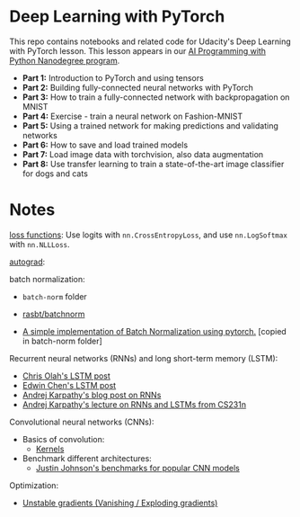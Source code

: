 # Deep Learning with PyTorch

This repo contains notebooks and related code for Udacity's Deep Learning with PyTorch lesson. This lesson appears in our [AI Programming with Python Nanodegree program](https://www.udacity.com/course/ai-programming-python-nanodegree--nd089).

* **Part 1:** Introduction to PyTorch and using tensors
* **Part 2:** Building fully-connected neural networks with PyTorch
* **Part 3:** How to train a fully-connected network with backpropagation on MNIST
* **Part 4:** Exercise - train a neural network on Fashion-MNIST
* **Part 5:** Using a trained network for making predictions and validating networks
* **Part 6:** How to save and load trained models
* **Part 7:** Load image data with torchvision, also data augmentation
* **Part 8:** Use transfer learning to train a state-of-the-art image classifier for dogs and cats



# Notes

[loss functions](./loss%20functions.ipynb): Use logits with `nn.CrossEntropyLoss`, and use `nn.LogSoftmax` with `nn.NLLLoss`.

[autograd](./autograd.ipynb): 

batch normalization:

- `batch-norm` folder

- [rasbt/batchnorm](../rasbt-intro-to-DL/L11/code/batchnorm.ipynb)

- [A simple implementation of Batch Normalization using pytorch.](https://github.com/Johann-Huber/batchnorm_pytorch) [copied in batch-norm folder]

Recurrent neural networks (RNNs) and long short-term memory (LSTM):
- [Chris Olah's LSTM post](http://colah.github.io/posts/2015-08-Understanding-LSTMs/)
- [Edwin Chen's LSTM post](http://blog.echen.me/2017/05/30/exploring-lstms/)
- [Andrej Karpathy's blog post on RNNs](http://karpathy.github.io/2015/05/21/rnn-effectiveness/)
- [Andrej Karpathy's lecture on RNNs and LSTMs from CS231n](https://www.youtube.com/watch?v=iX5V1WpxxkY)

Convolutional neural networks (CNNs):
- Basics of convolution:
  - [Kernels](https://setosa.io/ev/image-kernels/)
- Benchmark different architectures:
  - [Justin Johnson's benchmarks for popular CNN models](https://github.com/jcjohnson/cnn-benchmarks)

Optimization:
  - [Unstable gradients (Vanishing / Exploding gradients)](http://neuralnetworksanddeeplearning.com/chap5.html)

